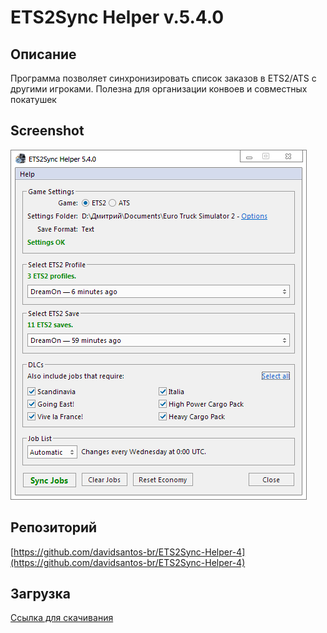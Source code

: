 # ETS2Sync Helper v.5.4.0

## Описание

Программа позволяет синхронизировать список заказов в ETS2/ATS с другими игроками. Полезна для организации конвоев и совместных покатушек

## Screenshot

![Screenshot](https://raw.githubusercontent.com/idma88/dreamon/master/Soft/ETS2Sync%20Helper/Screenshot.png)

## Репозиторий

[https://github.com/davidsantos-br/ETS2Sync-Helper-4](https://github.com/davidsantos-br/ETS2Sync-Helper-4)

## Загрузка

[Ссылка для скачивания](https://github.com/idma88/dreamon/blob/master/Soft/ETS2Sync%20Helper/ets2sync_helper.zip)